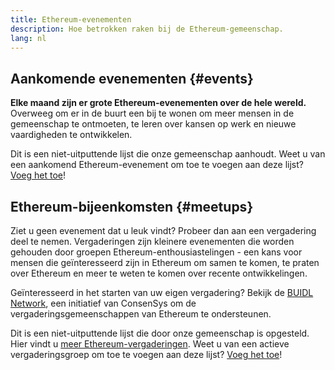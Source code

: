 ```yaml
---
title: Ethereum-evenementen
description: Hoe betrokken raken bij de Ethereum-gemeenschap.
lang: nl
---
```


## Aankomende evenementen {#events}

**Elke maand zijn er grote Ethereum-evenementen over de hele wereld.** Overweeg om er in de buurt een bij te wonen om meer mensen in de gemeenschap te ontmoeten, te leren over kansen op werk en nieuwe vaardigheden te ontwikkelen.

<UpcomingEventsList/>

Dit is een niet-uitputtende lijst die onze gemeenschap aanhoudt. Weet u van een aankomend Ethereum-evenement om toe te voegen aan deze lijst? [Voeg het toe](https://github.com/ethereum/ethereum-org-website/blob/dev/src/data/community-events.json)!

## Ethereum-bijeenkomsten {#meetups}

Ziet u geen evenement dat u leuk vindt? Probeer dan aan een vergadering deel te nemen. Vergaderingen zijn kleinere evenementen die worden gehouden door groepen Ethereum-enthousiastelingen - een kans voor mensen die geïnteresseerd zijn in Ethereum om samen te komen, te praten over Ethereum en meer te weten te komen over recente ontwikkelingen.

<MeetupList />

Geïnteresseerd in het starten van uw eigen vergadering? Bekijk de [BUIDL Network](https://consensys.net/developers/buidlnetwork/), een initiatief van ConsenSys om de vergaderingsgemeenschappen van Ethereum te ondersteunen.

Dit is een niet-uitputtende lijst die door onze gemeenschap is opgesteld. Hier vindt u [meer Ethereum-vergaderingen](https://www.meetup.com/topics/ethereum/). Weet u van een actieve vergaderingsgroep om toe te voegen aan deze lijst? [Voeg het toe](https://github.com/ethereum/ethereum-org-website/blob/dev/src/data/community-meetups.json)!

